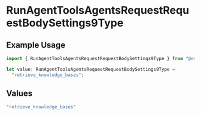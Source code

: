# RunAgentToolsAgentsRequestRequestBodySettings9Type

## Example Usage

```typescript
import { RunAgentToolsAgentsRequestRequestBodySettings9Type } from "@orq-ai/node/models/operations";

let value: RunAgentToolsAgentsRequestRequestBodySettings9Type =
  "retrieve_knowledge_bases";
```

## Values

```typescript
"retrieve_knowledge_bases"
```
